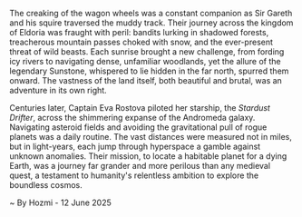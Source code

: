 
The creaking of the wagon wheels was a constant companion as Sir Gareth and his squire traversed the muddy track.  Their journey across the kingdom of Eldoria was fraught with peril: bandits lurking in shadowed forests, treacherous mountain passes choked with snow, and the ever-present threat of wild beasts.  Each sunrise brought a new challenge, from fording icy rivers to navigating dense, unfamiliar woodlands, yet the allure of the legendary Sunstone, whispered to lie hidden in the far north, spurred them onward.  The vastness of the land itself, both beautiful and brutal, was an adventure in its own right.


Centuries later, Captain Eva Rostova piloted her starship, the *Stardust Drifter*, across the shimmering expanse of the Andromeda galaxy.  Navigating asteroid fields and avoiding the gravitational pull of rogue planets was a daily routine. The vast distances were measured not in miles, but in light-years, each jump through hyperspace a gamble against unknown anomalies.  Their mission, to locate a habitable planet for a dying Earth, was a journey far grander and more perilous than any medieval quest, a testament to humanity's relentless ambition to explore the boundless cosmos.

~ By Hozmi - 12 June 2025
